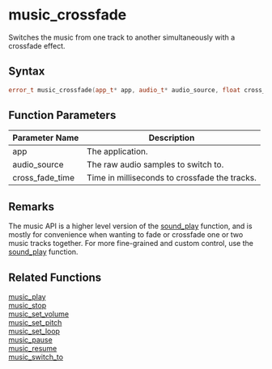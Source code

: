 # music_crossfade

Switches the music from one track to another simultaneously with a crossfade effect.

## Syntax

```cpp
error_t music_crossfade(app_t* app, audio_t* audio_source, float cross_fade_time = 0);
```

## Function Parameters

Parameter Name | Description
--- | ---
app | The application.
audio_source | The raw audio samples to switch to.
cross_fade_time | Time in milliseconds to crossfade the tracks.

## Remarks

The music API is a higher level version of the [sound_play](https://github.com/RandyGaul/cute_framework/blob/master/doc/audio/sound/sound_play.md) function, and is mostly for convenience when wanting to fade or crossfade one or two music tracks together. For more fine-grained and custom control, use the [sound_play](https://github.com/RandyGaul/cute_framework/blob/master/doc/audio/sound/sound_play.md) function.

## Related Functions

[music_play](https://github.com/RandyGaul/cute_framework/blob/master/doc/audio/music/music_play.md)  
[music_stop](https://github.com/RandyGaul/cute_framework/blob/master/doc/audio/music/music_stop.md)  
[music_set_volume](https://github.com/RandyGaul/cute_framework/blob/master/doc/audio/music/music_set_volume.md)  
[music_set_pitch](https://github.com/RandyGaul/cute_framework/blob/master/doc/audio/music/music_set_pitch.md)  
[music_set_loop](https://github.com/RandyGaul/cute_framework/blob/master/doc/audio/music/music_set_loop.md)  
[music_pause](https://github.com/RandyGaul/cute_framework/blob/master/doc/audio/music/music_pause.md)  
[music_resume](https://github.com/RandyGaul/cute_framework/blob/master/doc/audio/music/music_resume.md)  
[music_switch_to](https://github.com/RandyGaul/cute_framework/blob/master/doc/audio/music/music_switch_to.md)  
